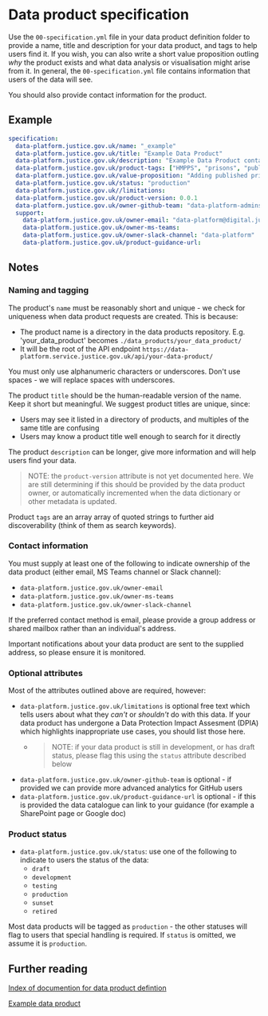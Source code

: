 # Data product specification

Use the `00-specification.yml` file in your data product definition folder to provide a name, title and description for your data product, and tags to help users find it. If you wish, you can also write a short value proposition outling _why_ the product exists and what data analysis or visualisation might arise from it. In general, the `00-specification.yml` file contains information that users of the data will see.

You should also provide contact information for the product.

## Example

```yaml
specification:
  data-platform.justice.gov.uk/name: "_example"
  data-platform.justice.gov.uk/title: "Example Data Product"
  data-platform.justice.gov.uk/description: "Example Data Product contains published prison population from 2001 to present"
  data-platform.justice.gov.uk/product-tags: ["HMPPS", "prisons", "published data", "national statistics"]
  data-platform.justice.gov.uk/value-proposition: "Adding published prison population allows for a reusable, consistent, safely sharable resource for this commonly used data"
  data-platform.justice.gov.uk/status: "production"
  data-platform.justice.gov.uk//limitations:
  data-platform.justice.gov.uk/product-version: 0.0.1
  data-platform.justice.gov.uk/owner-github-team: "data-platform-admins"
  support:
    data-platform.justice.gov.uk/owner-email: "data-platform@digital.justice.gov.uk"
    data-platform.justice.gov.uk/owner-ms-teams:
    data-platform.justice.gov.uk/owner-slack-channel: "data-platform"
    data-platform.justice.gov.uk/product-guidance-url:
```

## Notes

### Naming and tagging

The product's `name` must be reasonably short and unique - we check for uniqueness when data product requests are created. This is because:

- The product name is a directory in the data products repository. E.g. 'your_data_product' becomes `./data_products/your_data_product/`
- It will be the root of the API endpoint `https://data-platform.service.justice.gov.uk/api/your-data-product/`

You must only use alphanumeric characters or underscores. Don't use spaces - we will replace spaces with underscores.

The product `title` should be the human-readable version of the name. Keep it short but meaningful. We suggest product titles are unique, since:

- Users may see it listed in a directory of products, and multiples of the same title are confusing
- Users may know a product title well enough to search for it directly

The product `description` can be longer, give more information and will help users find your data.

> NOTE: the `product-version` attribute is not yet documented here. We are still determining if this should be provided by the data product owner, or automatically incremented when the data dictionary or other metadata is updated.

Product `tags` are an array array of quoted strings to further aid discoverability (think of them as search keywords).

### Contact information

You must supply at least one of the following to indicate ownership of the data product (either email, MS Teams channel or Slack channel):

- `data-platform.justice.gov.uk/owner-email`
- `data-platform.justice.gov.uk/owner-ms-teams`
- `data-platform.justice.gov.uk/owner-slack-channel`

If the preferred contact method is email, please provide a group address or shared mailbox rather than an individual's address.

Important notifications about your data product are sent to the supplied address, so please ensure it is monitored.

<!--
### Product type

The `data-platform.justice.gov.uk/type` attributes must be one of the following:

- `dataset`
- `raw-data`
- `data-enhanced-product`
- `derived-data`
- `reports`
- `analytic-view`
- `automated-decsion-making`

We would expect most data products to be of type `dataset`, `raw-data`, or `data-enhanced-product` (the latter typically being a data product derived from another data product). The other types are typically outputs _from_ data products, but in some cases you may wish to supply derived or calculated data - for example if the analytics or processing is not currently hosted on the Data Platform.

-->

### Optional attributes

Most of the attributes outlined above are required, however:

- `data-platform.justice.gov.uk/limitations` is optional free text which tells users about what they _can't_ or _shouldn't_ do with this data. If your data product has undergone a Data Protection Impact Assesment (DPIA) which highlights inappropriate use cases, you should list those here.
  - > NOTE: if your data product is still in development, or has draft status, please flag this using the `status` attribute described below
- `data-platform.justice.gov.uk/owner-github-team` is optional - if provided we can provide more advanced analytics for GitHub users
- `data-platform.justice.gov.uk/product-guidance-url` is optional - if this is provided the data catalogue can link to your guidance (for example a SharePoint page or Google doc)

### Product status

- `data-platform.justice.gov.uk/status`: use one of the following to indicate to users the status of the data:
  - `draft`
  - `development`
  - `testing`
  - `production`
  - `sunset`
  - `retired`

Most data products will be tagged as `production` - the other statuses will flag to users that special handling is required. If `status` is omitted, we assume it is `production`.

## Further reading

[Index of documention for data product defintion](../README.md#defining-a-data-product)

[Example data product](../_example/)
